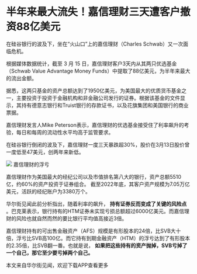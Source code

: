 # 半年来最大流失！嘉信理财三天遭客户撤资88亿美元

在硅谷银行的波及下，坐在“火山口”上的嘉信理财（Charles Schwab）又一次面临危机。

根据媒体数据统计，截至 3 月 15 日，嘉信理财客户3天内从其两只优选基金（Schwab Value Advantage Money
Funds）中提取了88亿美元，为半年来最大的流出金额。

据悉，这两只基金的资产总额达到了1950亿美元，为美国最大的优质货币基金之一，主要投资于投资于金融机构和非金融公司发行的证券。根据该基金的文件显示，其持有德意志银行和Truist银行的存款证书，以及花旗集团和美国银行的商业票据。

嘉信理财发言人Mike Peterson表示，嘉信理财的优选基金接受住了利率飙升的考验，每日和每周的流动性水平均高于监管要求。

在硅谷银行倒闭的波及下，嘉信理财一度三天暴跌超30%，股价在3月13日股价曾一度低至47美元，创两年来新低。

![](https://inews.gtimg.com/om_bt/OgHemlOrhO-cIjwGiamecgbxSxdhAtt13TINKpSLzsFYAAA/1000)
嘉信理财的浮亏

嘉信理财作为美国最大的经纪公司以及市值排名第八大的银行，资产总额5510亿，约60%的资产投资于证券组合。
截至2022年底，其客户资产规模为7.05万亿美元，活跃的经纪账户为3380万个。

华尔街见闻此前分析指出，随着利率的飙升， **持有证券反而变成了关键的风险点**
。巴克莱表示，银行持有的HTM证券未实现亏损总额超过6000亿美元。而嘉信理财的风险也就自然而然的要比银行平均值高接近3倍。

嘉信理财持有的可出售金融资产（AFS）规模是有形股本的24倍，比SVB大十倍，浮亏比SVB高100亿。而它持有到期金融资产（HTM）的浮亏达到了有形股本的2.35倍，比SVB翻一番。也就是说，
**如果把这些持有的资产抛掉，SVB亏掉了一个自己，那它至少要亏掉两个自己。**

本文来自华尔街见闻，欢迎下载APP查看更多

